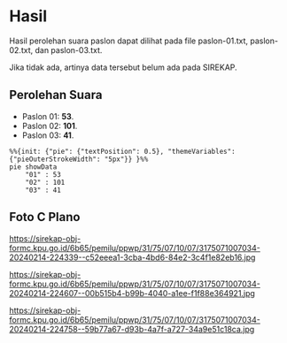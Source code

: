 # Hasil

Hasil perolehan suara paslon dapat dilihat pada file paslon-01.txt, paslon-02.txt, dan paslon-03.txt.

Jika tidak ada, artinya data tersebut belum ada pada SIREKAP.

## Perolehan Suara

 * Paslon 01: **53**.
 * Paslon 02: **101**.
 * Paslon 03: **41**.

```mermaid
%%{init: {"pie": {"textPosition": 0.5}, "themeVariables": {"pieOuterStrokeWidth": "5px"}} }%%
pie showData
    "01" : 53
    "02" : 101
    "03" : 41
```
## Foto C Plano

https://sirekap-obj-formc.kpu.go.id/6b65/pemilu/ppwp/31/75/07/10/07/3175071007034-20240214-224339--c52eeea1-3cba-4bd6-84e2-3c4f1e82eb16.jpg

https://sirekap-obj-formc.kpu.go.id/6b65/pemilu/ppwp/31/75/07/10/07/3175071007034-20240214-224607--00b515b4-b99b-4040-a1ee-f1f88e364921.jpg

https://sirekap-obj-formc.kpu.go.id/6b65/pemilu/ppwp/31/75/07/10/07/3175071007034-20240214-224758--59b77a67-d93b-4a7f-a727-34a9e51c18ca.jpg

